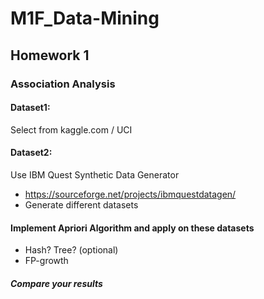 # M1F_Data-Mining
## Homework 1
### Association Analysis  
#### Dataset1:  
Select from kaggle.com / UCI  

#### Dataset2:  
Use IBM Quest Synthetic Data Generator
* https://sourceforge.net/projects/ibmquestdatagen/  
* Generate different datasets  

#### Implement Apriori Algorithm and apply on these datasets 
* Hash? Tree? (optional)  
* FP-growth  
##### Compare your results